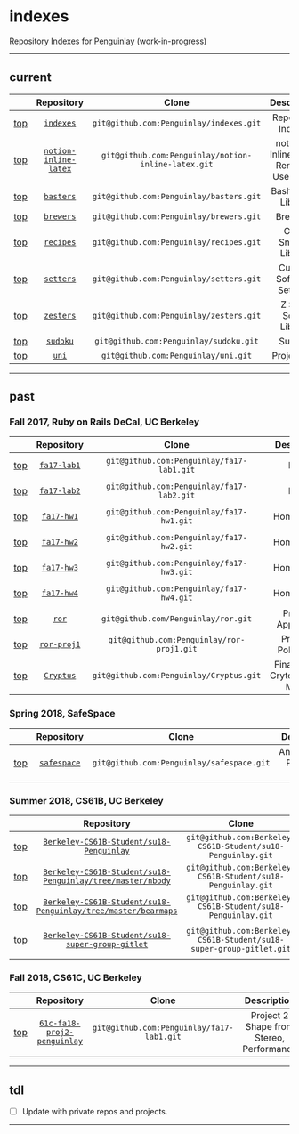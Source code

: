 # indexes
Repository [Indexes](https://github.com/Penguinlay/indexes) for [Penguinlay](https://github.com/Penguinlay) (work-in-progress)

---

## current
|                 | Repository                                                                 | Clone                                               | Description                                | Status  |
|:---------------:|:--------------------------------------------------------------------------:|:---------------------------------------------------:|:------------------------------------------:|:-------:|
| [top](#indexes) | [`indexes`](https://github.com/Penguinlay/indexes)                         | `git@github.com:Penguinlay/indexes.git`             | Repository Indexes                         | Public  |
| [top](#indexes) | [`notion-inline-latex`](https://github.com/Penguinlay/notion-inline-latex) | `git@github.com:Penguinlay/notion-inline-latex.git` | notion.so Inline LaTeX Renderer UserScript | Public  |
| [top](#indexes) | [`basters`](https://github.com/Penguinlay/basters)                         | `git@github.com:Penguinlay/basters.git`             | Bash Script Library                        | Private |
| [top](#indexes) | [`brewers`](https://github.com/Penguinlay/brewers)                         | `git@github.com:Penguinlay/brewers.git`             | Brew File                                  | Private |
| [top](#indexes) | [`recipes`](https://github.com/Penguinlay/recipes)                         | `git@github.com:Penguinlay/recipes.git`             | Code Snippet Library                       | Private |
| [top](#indexes) | [`setters`](https://github.com/Penguinlay/setters)                         | `git@github.com:Penguinlay/setters.git`             | Custom Software Settings                   | Private |
| [top](#indexes) | [`zesters`](https://github.com/Penguinlay/zesters)                         | `git@github.com:Penguinlay/zesters.git`             | Z Shell Script Library                     | Private |
| [top](#indexes) | [`sudoku`](https://github.com/Penguinlay/sudoku)                           | `git@github.com:Penguinlay/sudoku.git`              | Sudoku                                     | Private |
| [top](#indexes) | [`uni`](https://github.com/Penguinlay/uni)                                 | `git@github.com:Penguinlay/uni.git`                 | Project Uni                                | Private |

---

## past

### Fall 2017, Ruby on Rails DeCal, UC Berkeley
|                 | Repository                                             | Clone                                     | Description                           | Status           |
|:---------------:|:------------------------------------------------------:|:-----------------------------------------:|:-------------------------------------:|:----------------:|
| [top](#indexes) | [`fa17-lab1`](https://github.com/Penguinlay/fa17-lab1) | `git@github.com:Penguinlay/fa17-lab1.git` | Lab 1                                 | Public archived  |
| [top](#indexes) | [`fa17-lab2`](https://github.com/Penguinlay/fa17-lab2) | `git@github.com:Penguinlay/fa17-lab2.git` | Lab 2                                 | Public archived  |
| [top](#indexes) | [`fa17-hw1`](https://github.com/Penguinlay/fa17-hw1)   | `git@github.com:Penguinlay/fa17-hw1.git`  | Homework 1                            | Public archived  |
| [top](#indexes) | [`fa17-hw2`](https://github.com/Penguinlay/fa17-hw2)   | `git@github.com:Penguinlay/fa17-hw2.git`  | Homework 2                            | Public archived  |
| [top](#indexes) | [`fa17-hw3`](https://github.com/Penguinlay/fa17-hw3)   | `git@github.com:Penguinlay/fa17-hw3.git`  | Homework 3                            | Public archived  |
| [top](#indexes) | [`fa17-hw4`](https://github.com/Penguinlay/fa17-hw4)   | `git@github.com:Penguinlay/fa17-hw4.git`  | Homework 4                            | Public archived  |
| [top]($indexes) | [`ror`](https://github.com/Penguinlay/ror)             | `git@github.com/Penguinlay/ror.git`       | Practice Application                  | Private archived |
| [top](#indexes) | [`ror-proj1`](https://github.com/Penguinlay/ror-proj1) | `git@github.com:Penguinlay/ror-proj1.git` | Project 1<br>PokePortal               | Public           |
| [top](#indexes) | [`Cryptus`](https://github.com/Penguinlay/Cryptus)     | `git@github.com:Penguinlay/Cryptus.git`   | Final Project<br>Crytocurrency Market | Public           |

### Spring 2018, SafeSpace
|                 | Repository                                             | Clone                                     | Description              | Status  |
|:---------------:|:------------------------------------------------------:|:-----------------------------------------:|:------------------------:|:-------:|
| [top](#indexes) | [`safespace`](https://github.com/Penguinlay/safespace) | `git@github.com:Penguinlay/safespace.git` | Annonymous Peer-Led Chat | Public  |

### Summer 2018, CS61B, UC Berkeley
|                 | Repository                                                                                                                                      | Clone                                                               | Description             | Status  |
|:---------------:|:-----------------------------------------------------------------------------------------------------------------------------------------------:|:-------------------------------------------------------------------:|:-----------------------:|:-------:|
| [top](#indexes) | [`Berkeley-CS61B-Student/su18-Penguinlay`](https://github.com/Berkeley-CS61B-Student/su18-Penguinlay)                                           | `git@github.com:Berkeley-CS61B-Student/su18-Penguinlay.git`         | Labs and Projects       | Private |
| [top](#indexes) | [`Berkeley-CS61B-Student/su18-Penguinlay/tree/master/nbody`](https://github.com/Berkeley-CS61B-Student/su18-Penguinlay/tree/master/nbody)       | `git@github.com:Berkeley-CS61B-Student/su18-Penguinlay.git`         | Project<br>Nbody        | Private |
| [top](#indexes) | [`Berkeley-CS61B-Student/su18-Penguinlay/tree/master/bearmaps`](https://github.com/Berkeley-CS61B-Student/su18-Penguinlay/tree/master/bearmaps) | `git@github.com:Berkeley-CS61B-Student/su18-Penguinlay.git`         | Project<br>BearMaps     | Private |
| [top](#indexes) | [`Berkeley-CS61B-Student/su18-super-group-gitlet`](https://github.com/Berkeley-CS61B-Student/su18-super-group-gitlet)                           | `git@github.com:Berkeley-CS61B-Student/su18-super-group-gitlet.git` | Final Project<br>Gitlet | Private |

### Fall 2018, CS61C, UC Berkeley
|                 | Repository                                                                             | Clone                                     | Description                                 | Status  |
|:---------------:|:--------------------------------------------------------------------------------------:|:-----------------------------------------:|:-------------------------------------------:|:-------:|
| [top](#indexes) | [`61c-fa18-proj2-penguinlay`](https://github.com/Penguinlay/61c-fa18-proj2-penguinlay) | `git@github.com:Penguinlay/fa17-lab1.git` | Project 2<br>Shape from Stereo, Performance | Private |

---

## tdl
- [ ] Update with private repos and projects.

---
